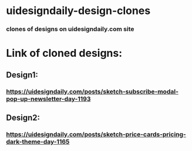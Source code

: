 # uidesigndaily-design-clones
### clones of designs on uidesigndaily.com site
# Link of cloned designs:
## Design1:
### https://uidesigndaily.com/posts/sketch-subscribe-modal-pop-up-newsletter-day-1193
## Design2:
### https://uidesigndaily.com/posts/sketch-price-cards-pricing-dark-theme-day-1165
